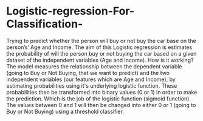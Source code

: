 # Logistic-regression-For-Classification-
Trying to predict whether the person will buy or not buy the car base on the person’s’ Age and Income. The aim of this Logistic regression is estimates the probability of will the person buy or not buying the car based on a given dataset of the independent variables (Age and Income).
How is it working? 
The model measures the relationship between the dependent variable (going to Buy or Not Buying, that we want to predict) and the two independent variables (our features which are Age and Income), by estimating probabilities using it's underlying logistic function. These probabilities  then be transformed into binary values (0 or 1) in order to  make the prediction. Which is the job of the logistic function (sigmoid function). The values between 0 and 1 will then be changed into either 0 or 1 (going to Buy or Not Buying) using a threshold classifier.
